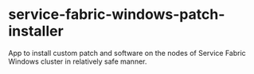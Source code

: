 # service-fabric-windows-patch-installer
App to install custom patch and software on the nodes of Service Fabric Windows cluster in relatively safe manner.
